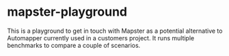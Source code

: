 # mapster-playground

This is a playground to get in touch with Mapster as a potential alternative to Automapper currently used in a customers project.
It runs multiple benchmarks to compare a couple of scenarios.

